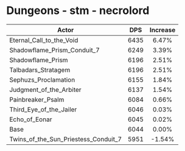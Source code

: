 # Dungeons - stm - necrolord
| Actor | DPS | Increase |
|---|:---:|:---:|
|Eternal_Call_to_the_Void|6435|6.47%|
|Shadowflame_Prism_Conduit_7|6249|3.39%|
|Shadowflame_Prism|6196|2.51%|
|Talbadars_Stratagem|6196|2.51%|
|Sephuzs_Proclamation|6155|1.84%|
|Judgment_of_the_Arbiter|6137|1.54%|
|Painbreaker_Psalm|6084|0.66%|
|Third_Eye_of_the_Jailer|6046|0.03%|
|Echo_of_Eonar|6045|0.02%|
|Base|6044|0.00%|
|Twins_of_the_Sun_Priestess_Conduit_7|5951|-1.54%|
